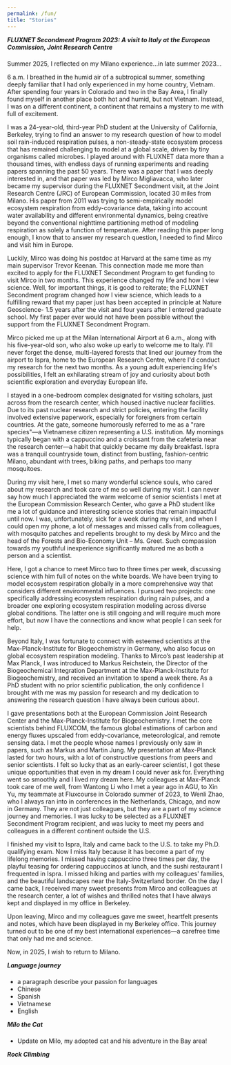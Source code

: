 ```yaml
---
permalink: /fun/
title: "Stories"
---
```


<p style="margin-bottom:1.5em; color::blue">
  <strong><em>FLUXNET Secondment Program 2023: A visit to Italy at the European Commission, Joint Research Centre </em></strong>
</p>

Summer 2025, I reflected on my Milano experience…in late summer 2023…

<p>
6 a.m. I breathed in the humid air of a subtropical summer, something deeply familiar that I had only experienced in my home country, Vietnam. After spending four years in Colorado and two in the Bay Area, I finally found myself in another place both hot and humid, but not Vietnam. Instead, I was on a different continent, a continent that remains a mystery to me with full of excitement. 
</p>

<p>
I was a 24-year-old, third-year PhD student at the University of California, Berkeley, trying to find an answer to my research question of how to model soil rain-induced respiration pulses, a non-steady-state ecosystem process that has remained challenging to model at a global scale, driven by tiny organisms called microbes. I played around with FLUXNET data more than a thousand times, with endless days of running experiments and reading papers spanning the past 50 years. There was a paper that I was deeply interested in, and that paper was led by Mirco Migliavacca, who later became my supervisor during the FLUXNET Secondment visit, at the Joint Research Centre (JRC) of European Commission, located 30 miles from Milano. His paper from 2011 was trying to semi-empirically model ecosystem respiration from eddy-covariance data, taking into account water availability and different environmental dynamics, being creative beyond the conventional nighttime partitioning method of modeling respiration as solely a function of temperature. After reading this paper long enough, I know that to answer my research question, I needed to find Mirco and visit him in Europe. 
</p>

<p>
Luckily, Mirco was doing his postdoc at Harvard at the same time as my main supervisor Trevor Keenan. This connection made me more than excited to apply for the FLUXNET Secondment Program to get funding to visit Mirco in two months. This experience changed my life and how I view science. Well, for important things, it is good to reiterate; the FLUXNET Secondment program changed how I view science, which leads to a fulfilling reward that my paper just has been accepted in principle at Nature Geoscience- 1.5 years after the visit and four years after I entered graduate school. My first paper ever would not have been possible without the support from the FLUXNET Secondment Program.
</p>

<p>
Mirco picked me up at the Milan International Airport at 6 a.m., along with his five-year-old son, who also woke up early to welcome me to Italy. I'll never forget the dense, multi-layered forests that lined our journey from the airport to Ispra, home to the European Research Centre, where I'd conduct my research for the next two months. As a young adult experiencing life's possibilities, I felt an exhilarating stream of joy and curiosity about both scientific exploration and everyday European life.
</p>

<p>
I stayed in a one-bedroom complex designated for visiting scholars, just across from the research center, which housed inactive nuclear facilities. Due to its past nuclear research and strict policies, entering the facility involved extensive paperwork, especially for foreigners from certain countries. At the gate, someone humorously referred to me as a "rare species"—a Vietnamese citizen representing a U.S. institution. My mornings typically began with a cappuccino and a croissant from the cafeteria near the research center—a habit that quickly became my daily breakfast. Ispra was a tranquil countryside town, distinct from bustling, fashion-centric Milano, abundant with trees, biking paths, and perhaps too many mosquitoes.
</p>

<p>
During my visit here, I met so many wonderful science souls, who cared about my research and took care of me so well during my visit. I can never say how much I appreciated the warm welcome of senior scientists I met at the European Commission Research Center, who gave a PhD student like me a lot of guidance and interesting science stories that remain impactful until now. I was, unfortunately, sick for a week during my visit, and when I could open my phone, a lot of messages and missed calls from colleagues, with mosquito patches and repellents brought to my desk by Mirco and the head of the Forests and Bio-Economy Unit – Ms. Greet. Such compassion towards my youthful inexperience significantly matured me as both a person and a scientist.
</p>

<p>
Here, I got a chance to meet Mirco two to three times per week, discussing science with him full of notes on the white boards. We have been trying to model ecosystem respiration globally in a more comprehensive way that considers different environmental influences. I pursued two projects: one specifically addressing ecosystem respiration during rain pulses, and a broader one exploring ecosystem respiration modeling across diverse global conditions. The latter one is still ongoing and will require much more effort, but now I have the connections and know what people I can seek for help.
</p>

<p>
Beyond Italy, I was fortunate to connect with esteemed scientists at the Max-Planck-Institute for Biogeochemistry in Germany, who also focus on global ecosystem respiration modeling. Thanks to Mirco’s past leadership at Max Planck, I was introduced to Markus Reichstein, the Director of the Biogeochemical Integration Department at the Max-Planck-Institute for Biogeochemistry, and received an invitation to spend a week there. As a PhD student with no prior scientific publication, the only confidence I brought with me was my passion for research and my dedication to answering the research question I have always been curious about.
</p>

<p>
I gave presentations both at the European Commission Joint Research Center and the Max-Planck-Institute for Biogeochemistry. I met the core scientists behind FLUXCOM, the famous global estimations of carbon and energy fluxes upscaled from eddy-covariance, meteorological, and remote sensing data. I met the people whose names I previously only saw in papers, such as Markus and Martin Jung. My presentation at Max-Planck lasted for two hours, with a lot of constructive questions from peers and senior scientists. I felt so lucky that as an early-career scientist, I got these unique opportunities that even in my dream I could never ask for. Everything went so smoothly and I lived my dream here. My colleagues at Max-Planck took care of me well, from Wantong Li who I met a year ago in AGU, to Xin Yu, my teammate at Fluxcourse in Colorado summer of 2023, to Wenli Zhao, who I always ran into in conferences in the Netherlands, Chicago, and now in Germany. They are not just colleagues, but they are a part of my science journey and memories. I was lucky to be selected as a FLUXNET Secondment Program recipient, and was lucky to meet my peers and colleagues in a different continent outside the U.S. 
</p>

<p>
I finished my visit to Ispra, Italy and came back to the U.S. to take my Ph.D. qualifying exam. Now I miss Italy because it has become a part of my lifelong memories. I missed having cappuccino three times per day, the playful teasing for ordering cappuccinos at lunch, and the sushi restaurant I frequented in Ispra. I missed hiking and parties with my colleagues' families, and the beautiful landscapes near the Italy-Switzerland border. On the day I came back, I received many sweet presents from Mirco and colleagues at the research center, a lot of wishes and thrilled notes that I have always kept and displayed in my office in Berkeley.
</p>

<p>
Upon leaving, Mirco and my colleagues gave me sweet, heartfelt presents and notes, which have been displayed in my Berkeley office. This journey turned out to be one of my best international experiences—a carefree time that only had me and science.
</p>

<p>
Now, in 2025, I wish to return to Milano. 


<p style="margin-bottom:1.5em; color::blue">
  <strong><em> Language journey </em></strong>
</p>

- a paragraph describe your passion for languages
- Chinese
- Spanish
- Vietnamese
- English

<p style="margin-bottom:1.5em; color::blue">
  <strong><em> Milo the Cat </em></strong>
</p>

- Update on Milo, my adopted cat and his adventure in the Bay area!

<p style="margin-bottom:1.5em; color::blue">
  <strong><em> Rock Climbing </em></strong>
</p>
